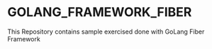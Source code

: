 # GOLANG_FRAMEWORK_FIBER
This Repository contains sample exercised done with GoLang Fiber Framework
